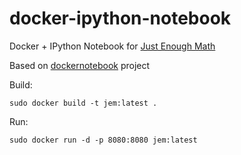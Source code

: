 docker-ipython-notebook
=======================

Docker + IPython Notebook for [Just Enough Math](http://justenoughmath.com)

Based on [dockernotebook](https://github.com/rissem/dockernotebook) project


Build:

    sudo docker build -t jem:latest .

Run:

    sudo docker run -d -p 8080:8080 jem:latest
